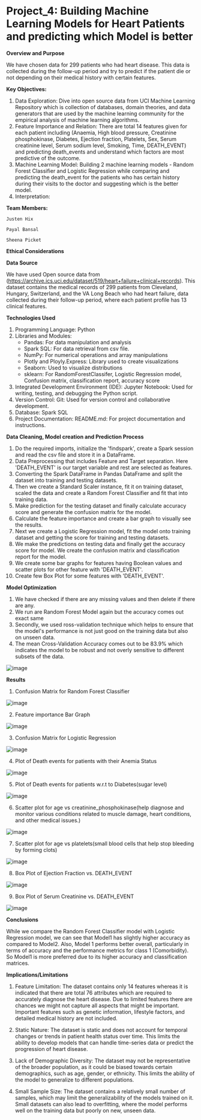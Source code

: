 # Project_4: Building Machine Learning Models for Heart Patients and predicting which Model is better

**Overview and Purpose**

We have chosen data for 299 patients who had heart disease. This data is collected during the follow-up period and try to predict if the patient die or not depending on their medical history with certain features.

**Key Objectives:**

1. Data Exploration: Dive into open source data from UCI Machine Learning Repository which is  collection of databases, domain theories, and data generators that are used by the machine learning community for the empirical analysis of machine learning algorithms.
2. Feature Importance and Relation: There are total 14 features given for each patient including (Anaemia, High blood pressure, Creatinine phosphokinase, Diabetes, Ejection fraction, Platelets, Sex, Serum creatinine level, Serum sodium level, Smoking, Time, DEATH_EVENT) and predicting death_events and understand which factors are most predictive of the outcome. 
3. Machine Learning Model: Building 2 machine learning models - Random Forest Classifier and Logistic Regression while comparing and predicting the death_event for the patients who has certain history during their visits to the doctor and suggesting which is the better model.
4. Interpretation: 
 

**Team Members:**

  	Justen Hix
   
  	Payal Bansal
  
   	Sheena Picket

**Ethical Considerations**

**Data Source**

We have used Open source data from (https://archive.ics.uci.edu/dataset/519/heart+failure+clinical+records).
This dataset contains the medical records of 299 patients from Cleveland, Hungary, Switzerland, and the VA Long Beach who had heart failure, data collected during their follow-up period, where each patient profile has 13 clinical features.


**Technologies Used**

1. Programming Language: Python
2. Libraries and Modules: 
	- Pandas: For data manipulation and analysis 
	- Spark SQL: For data retrieval from csv file.
	- NumPy: For numerical operations and array manipulations 
	- Plotly and Ployly.Express: Library used to create visualizations
   	- Seaborn:  Used to visualize distributions
	- sklearn: For RandomForestClassifer, Logistic Regression model, Confusion matrix, classification report, accuracy score
3. Integrated Development Environment (IDE): Jupyter Notebook: Used for writing, testing, and debugging the Python script.
6. Version Control: Git: Used for version control and collaborative development.
7. Database: Spark SQL 
8. Project Documentation: README.md: For project documentation and instructions.

**Data Cleaning, Model creation and Prediction Process**

1. Do the required imports, initialize the 'findspark', create a Spark session and read the csv file and store it in a DataFrame.
2. Data Preprocessing that includes Feature and Target separation. Here 'DEATH_EVENT' is our target variable and rest are selected as features.
3. Converting the Spark DataFrame in Pandas DataFrame and split the dataset into training and testing datasets.
4. Then we create a Standard Scaler instance, fit it on training dataset, scaled the data and create a Random Forest Classifier and fit that into training data.
5. Make prediction for the testing dataset and finally calculate accuracy score and generate the confusion matrix for the model.
6. Calculate the feature importance and create a bar graph to visually see the results. 
7. Next we create a Logistic Regression model, fit the model onto training dataset and getting the score for training and testing datasets.
8. We make the predictions on testing data and finally get the accuracy score for model. We create the confusion matrix and classification report for the model.
9. We create some bar graphs for features having Boolean values and scatter plots for other feature with 'DEATH_EVENT'.
10. Create few Box Plot for some features with 'DEATH_EVENT'.

**Model Optimization**

1. We have checked if there are any missing values and then delete if there are any.
2. We run are Random Forest Model again but the accuracy comes out exact same
3. Secondly, we used ross-validation technique which helps to ensure that the model's performance is not just good on the training data but also on unseen data.
4. The mean Cross-Validation Accuracy comes out to be 83.9% which indicates the model to be robust and not overly sensitive to different subsets of the data.

![image](https://github.com/justenhix/Project4Group1/assets/148804724/73ca6e2c-f368-43b1-9d75-c120db94074e)


**Results**

1. Confusion Matrix for Random Forest Classifier

 ![image](https://github.com/justenhix/Project4Group1/assets/148804724/8cdc89c1-1905-425e-ad63-48482bada91e)

2. Feature importance Bar Graph

![image](https://github.com/justenhix/Project4Group1/assets/148804724/4dc75120-f07f-44d7-ba60-267f63a1fe4a)

3. Confusion Matrix for Logistic Regression

![image](https://github.com/justenhix/Project4Group1/assets/148804724/c8d3fa6c-ea32-455c-ba00-5525f0588bf6)

4. Plot of Death events for patients with their Anemia Status

![image](https://github.com/justenhix/Project4Group1/assets/148804724/9d23b6b4-58b7-481c-8442-35a8c33ee7e6)

5. Plot of Death events for patients w.r.t to Diabetes(sugar level)

![image](https://github.com/justenhix/Project4Group1/assets/148804724/2c6c438f-cfd1-4eb2-a9af-592128b6b1ae)

6. Scatter plot for age vs creatinine_phosphokinase(help diagnose and monitor various conditions related to muscle damage, heart conditions, and other medical issues.)

![image](https://github.com/justenhix/Project4Group1/assets/148804724/26b887fd-a8bb-43d3-88ff-311c99129c46)

7. Scatter plot for age vs platelets(small blood cells that help stop bleeding by forming clots)

![image](https://github.com/justenhix/Project4Group1/assets/148804724/4281b66d-a99a-4cfd-97d7-81f12524790a)

8. Box Plot of Ejection Fraction vs. DEATH_EVENT

![image](https://github.com/justenhix/Project4Group1/assets/148804724/821020d2-51cc-4292-9fe2-5cef60be2b1e)

9. Box Plot of Serum Creatinine vs. DEATH_EVENT

![image](https://github.com/justenhix/Project4Group1/assets/148804724/e08444ae-6575-4797-9d36-e16a4ccb99a8)




**Conclusions**

While we compare the Random Forest Classifier model with Logistic Regression model, we can see that Model1 has slightly higher accuracy as compared to Model2. Also, Model 1 performs better overall, particularly in terms of accuracy and the performance metrics for class 1 (Comorbidity). So Model1 is more preferred due to its higher accuracy and classification matrices.


**Implications/Limitations**

1. Feature Limitation: The dataset contains only 14 features whereas it is indicated that there are total 76 attributes which are required to accurately diagnose the heart disease. Due to limited features there are chances we might not capture all aspects that might be important. Important features such as genetic information, lifestyle factors, and detailed medical history are not included.

2. Static Nature: The dataset is static and does not account for temporal changes or trends in patient health status over time. This limits the ability to develop models that can handle time-series data or predict the progression of heart disease.

3. Lack of Demographic Diversity: The dataset may not be representative of the broader population, as it could be biased towards certain demographics, such as age, gender, or ethnicity. This limits the ability of the model to generalize to different populations.

4. Small Sample Size: The dataset contains a relatively small number of samples, which may limit the generalizability of the models trained on it. Small datasets can also lead to overfitting, where the model performs well on the training data but poorly on new, unseen data.




